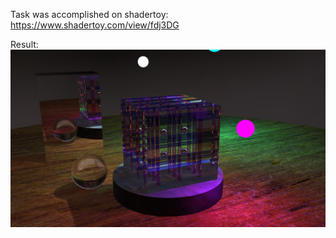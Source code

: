 Task was accomplished on shadertoy: https://www.shadertoy.com/view/fdj3DG

Result:
![](https://github.com/sqrt-4/Study/blob/master/Raytracing/result.jpg)
